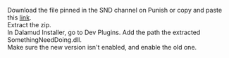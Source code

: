 Download the file pinned in the SND channel on Punish or copy and paste this [link](https://cdn.discordapp.com/attachments/1196163718216679514/1385158957567312014/SomethingNeedDoing-12.0.0.0.zip?ex=685c4d8e&is=685afc0e&hm=4254776478332e88fd491735d719cb84ad11e1478fd90f4553a1c3e4f362fe5f&).  
Extract the zip.  
In Dalamud Installer, go to Dev Plugins. Add the path the extracted SomethingNeedDoing.dll.  
Make sure the new version isn't enabled, and enable the old one.  
